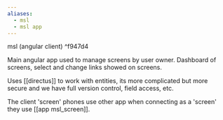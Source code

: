 ```yaml
---
aliases:
  - msl
  - msl app
---
```

msl (angular client) ^f947d4

Main angular app used to manage screens by user owner. Dashboard of screens, select and change links showed on screens.

Uses [[directus]] to work with entities, its more complicated but more secure and we have full version control, field access, etc.

The client 'screen' phones use other app when connecting as a 'screen' they use [[app msl_screen]].